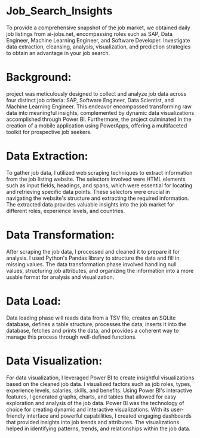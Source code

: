 # Job_Search_Insights
To provide a comprehensive snapshot of the job market, we obtained daily job listings from ai-jobs.net, encompassing roles such as SAP, Data Engineer, Machine Learning Engineer, and Software Developer. Investigate data extraction, cleansing, analysis, visualization, and prediction strategies to obtain an advantage in your job search.

# Background:
project was meticulously designed to collect and analyze job data across four distinct job criteria: SAP, Software Engineer, Data Scientist, and Machine Learning Engineer. This endeavor encompassed transforming raw data into meaningful insights, complemented by dynamic data visualizations accomplished through Power BI. Furthermore, the project culminated in the creation of a mobile application using PowerApps, offering a multifaceted toolkit for prospective job seekers.

# Data Extraction:
To gather job data, I utilized web scraping techniques to extract information from the job listing website. The selectors involved were HTML elements such as input fields, headings, and spans, which were essential for locating and retrieving specific data points. These selectors were crucial in navigating the website's structure and extracting the required information. The extracted data provides valuable insights into the job market for different roles, experience levels, and countries.

# Data Transformation:
After scraping the job data, I processed and cleaned it to prepare it for analysis. I used Python's Pandas library to structure the data and fill in missing values. The data transformation phase involved handling null values, structuring job attributes, and organizing the information into a more usable format for analysis and visualization.

# Data Load:
Data loading phase will reads data from a TSV file, creates an SQLite database, defines a table structure, processes the data, inserts it into the database, fetches and prints the data, and provides a coherent way to manage this process through well-defined functions.

# Data Visualization:
For data visualization, I leveraged Power BI to create insightful visualizations based on the cleaned job data. I visualized factors such as job roles, types, experience levels,
salaries, skills, and benefits. Using Power BI's interactive features, I generated graphs, charts, and tables that allowed for easy exploration and analysis of the job data.
Power BI was the technology of choice for creating dynamic and interactive visualizations. With its user-friendly interface and powerful capabilities, I created engaging dashboards that provided insights into job trends and attributes. The visualizations helped in identifying patterns, trends, and relationships within the job data.

